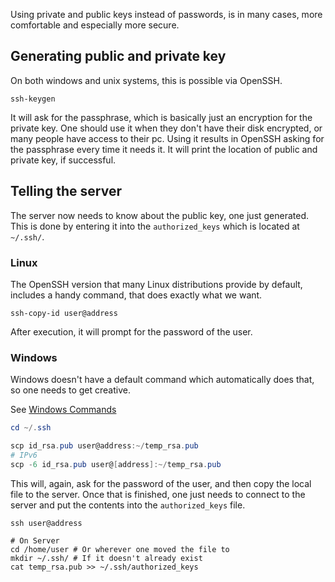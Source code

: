 Using private and public keys instead of passwords, is in many cases, more comfortable and especially more secure. 

## Generating public and private key
On both windows and unix systems, this is possible via OpenSSH.

```shell
ssh-keygen
```
It will ask for the passphrase, which is basically just an encryption for the private key. One should use it when they don't have their disk encrypted, or many people have access to their pc. Using it results in OpenSSH asking for the passphrase every time it needs it.
It will print the location of public and private key, if successful. 

## Telling the server
The server now needs to know about the public key, one just generated. This is done by entering it into the ``authorized_keys`` which is located at ``~/.ssh/``.

### Linux
The OpenSSH version that many Linux distributions provide by default, includes a handy command, that does exactly what we want.

```shell
ssh-copy-id user@address
```
After execution, it will prompt for the password of the user.

### Windows
Windows doesn't have a default command which automatically does that, so one needs to get creative.

See [Windows Commands](../windows/commands)

```powershell
cd ~/.ssh

scp id_rsa.pub user@address:~/temp_rsa.pub
# IPv6
scp -6 id_rsa.pub user@[address]:~/temp_rsa.pub
```
This will, again, ask for the password of the user, and then copy the local file to the server.
Once that is finished, one just needs to connect to the server and put the contents into the ``authorized_keys`` file.

```shell
ssh user@address

# On Server
cd /home/user # Or wherever one moved the file to
mkdir ~/.ssh/ # If it doesn't already exist
cat temp_rsa.pub >> ~/.ssh/authorized_keys
```
